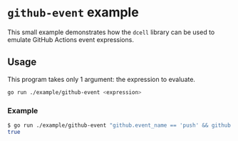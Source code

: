 # `github-event` example

This small example demonstrates how the `dcell` library can be used to
emulate GitHub Actions event expressions.

## Usage

This program takes only 1 argument: the expression to evaluate.

```bash
go run ./example/github-event <expression>
```

### Example

```bash
$ go run ./example/github-event "github.event_name == 'push' && github.actor == 'octocat'"
true
```
